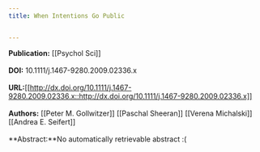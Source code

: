 ```yaml
---
title: When Intentions Go Public


---
```


**Publication:** [[Psychol Sci]]<br><br>**DOI:** 10.1111/j.1467-9280.2009.02336.x                                 
<br>**URL:**[[http://dx.doi.org/10.1111/j.1467-9280.2009.02336.x::http://dx.doi.org/10.1111/j.1467-9280.2009.02336.x]]<br><br>**Authors:** [[Peter M. Gollwitzer]] [[Paschal Sheeran]] [[Verena Michalski]] [[Andrea E. Seifert]] <br><br>**Abstract:**No automatically retrievable abstract :(

